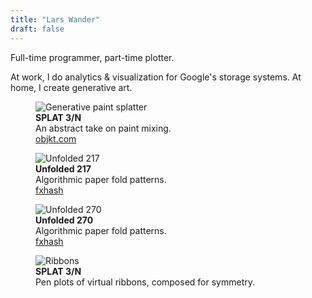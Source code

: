 ```yaml
---
title: "Lars Wander"
draft: false
---
```


Full-time programmer, part-time plotter.

At work, I do analytics & visualization for Google's storage systems. At home,
I create generative art.

<div class="absolute">
  <div class="centered">
    <figure class="wide">
      <img src="/img/art/splat/3.webp" alt="Generative paint splatter">
      <figcaption><b>SPLAT 3/N</b> 
      <br>
      An abstract take on paint mixing.
      <br>
      <a href="https://objkt.com/asset/hicetnunc/548406">objkt.com</a></figcaption> 
    </figure>
  </div>

  <div class="grid-2">
    <figure class="wide padded">
      <img src="/img/art/unfolded/1000x1000/217.webp" alt="Unfolded 217">
      <figcaption><b>Unfolded 217</b> 
      <br>
      Algorithmic paper fold patterns.
      <br>
      <a href="https://www.fxhash.xyz/gentk/slug/unfolded-217">fxhash</a>
      </figcaption> 
    </figure>
    <figure class="wide padded">
      <img src="/img/art/unfolded/1000x1000/270.webp" alt="Unfolded 270">
      <figcaption><b>Unfolded 270</b>
      <br>
      Algorithmic paper fold patterns.
      <br>
      <a href="https://www.fxhash.xyz/gentk/slug/unfolded-217">fxhash</a>
      </figcaption> 
    </figure>
  </div>

  <div class="centered">
    <figure class="wide">
      <img src="/img/art/ribbons/high-res/R3.jpg" alt="Ribbons">
      <figcaption><b>SPLAT 3/N</b> 
      <br>
      Pen plots of virtual ribbons, composed for symmetry.
      <br>
    </figure>
  </div>
</div>

